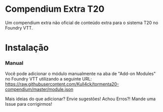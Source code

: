 #
# Compendium Extra T20

Um compendium extra não oficial de conteúdo extra para o sistema T20 no Foundry VTT.

# Instalação

### Manual

Você pode adicionar o módulo manualmente na aba de "Add-on Modules" no Foundry VTT utilizando a seguinte URL:
https://raw.githubusercontent.com/Kull4ck/tormenta20-compendium/master/module.json

Mais ideias do que adicionar? Envie sugestões! Achou Erros?! Mande uma Issue para corrigirmos!

